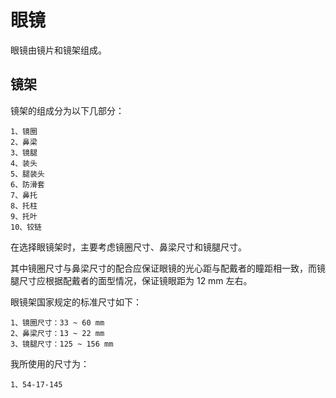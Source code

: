 # 眼镜

眼镜由镜片和镜架组成。

## 镜架

镜架的组成分为以下几部分：

```
1、镜圈
2、鼻梁
3、镜腿
4、装头
5、腿装头
6、防滑套
7、鼻托
8、托柱
9、托叶
10、铰链
```

在选择眼镜架时，主要考虑镜圈尺寸、鼻梁尺寸和镜腿尺寸。

其中镜圈尺寸与鼻梁尺寸的配合应保证眼镜的光心距与配戴者的瞳距相一致，而镜腿尺寸应根据配戴者的面型情况，保证镜眼距为 12 mm 左右。

眼镜架国家规定的标准尺寸如下：

```
1、镜圈尺寸：33 ~ 60 mm
2、鼻梁尺寸：13 ~ 22 mm
3、镜腿尺寸：125 ~ 156 mm
```

我所使用的尺寸为：

```
1、54-17-145
```

